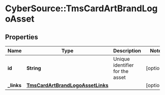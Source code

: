 # CyberSource::TmsCardArtBrandLogoAsset

## Properties
Name | Type | Description | Notes
------------ | ------------- | ------------- | -------------
**id** | **String** | Unique identifier for the asset  | [optional] 
**_links** | [**TmsCardArtBrandLogoAssetLinks**](TmsCardArtBrandLogoAssetLinks.md) |  | [optional] 


